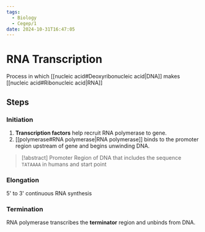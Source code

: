 ```yaml
---
tags:
  - Biology
  - Cegep/1
date: 2024-10-31T16:47:05
---
```


# RNA Transcription

Process in which [[nucleic acid#Deoxyribonucleic acid|DNA]] makes [[nucleic acid#Ribonucleic acid|RNA]]

## Steps

### Initiation

1. **Transcription factors** help recruit RNA polymerase to gene.
2. [[polymerase#RNA polymerase|RNA polymerase]] binds to the promoter region upstream of gene and begins unwinding DNA.

> [!abstract] Promoter
> Region of DNA that includes the sequence `TATAAAA` in humans and start point

### Elongation

5' to 3' continuous RNA synthesis

### Termination

RNA polymerase transcribes the **terminator** region and unbinds from DNA.